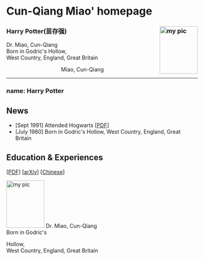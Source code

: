 # Cun-Qiang Miao' homepage 


### Harry Potter(苗存强) <img src="https://github.com/miaocunqiang/cqmiao-homepage/raw/main/img-storage/pic_head.jpg" alt="my pic" align="right" width='100px' height='125px'/> 

Dr. Miao, Cun-Qiang <br/> Born in Godric's 
Hollow, <br/> West Country, England, Great Britain


<p align="center">
Miao, Cun-Qiang
</p>

---------------------------------
     

### name: Harry Potter


## News

- [Sept 1991] Attended Hogwarts [[PDF](https://www.google.com)]
- [July 1980] Born in Godric's Hollow, West Country, England, Great Britain


## Education & Experiences

[[PDF](https://www.google.com)] [[arXiv](https://arxiv.org)] [[Chinese](http://faculty.csu.edu.cn/miaocunqiang/zh_CN/index.htm)]


<img src="https://github.com/miaocunqiang/cqmiao-homepage/raw/main/img-storage/pic_head.jpg" alt="my pic" width='100px' height='125px'/> Dr. Miao, Cun-Qiang <br/> Born in Godric's 

Hollow, <br/> West Country, England, Great Britain
  


